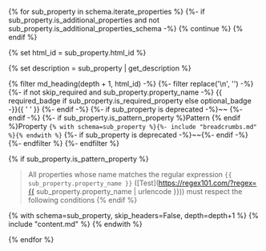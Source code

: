{% for sub_property in schema.iterate_properties %}
  {%- if sub_property.is_additional_properties and not sub_property.is_additional_properties_schema -%}
    {% continue %}
  {% endif %}

  {% set html_id = sub_property.html_id %}

  {% set description = sub_property | get_description %}

  {% filter md_heading(depth + 1, html_id) -%}
    {%- filter replace('\n', '') -%}
      {%- if not skip_required and sub_property.property_name -%}
        {{ required_badge if sub_property.is_required_property else optional_badge -}}{{ ' ' }}
      {%- endif -%}
      {%- if sub_property is deprecated  -%}~~ {%- endif -%}
      {%- if sub_property.is_pattern_property %}Pattern {% endif %}Property `{% with schema=sub_property %}{%- include "breadcrumbs.md" %}{% endwith %}`
      {%- if sub_property is deprecated -%}~~{%- endif -%}
    {%- endfilter %}
  {%- endfilter %}

  {% if sub_property.is_pattern_property %}
> All properties whose name matches the regular expression
```{{ sub_property.property_name }}``` ([Test](https://regex101.com/?regex={{ sub_property.property_name | urlencode }}))
must respect the following conditions
  {% endif %}


  {% with schema=sub_property, skip_headers=False, depth=depth+1 %}
    {% include "content.md" %}
  {% endwith %}

{% endfor %}
